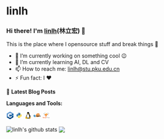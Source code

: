 # linlh
### Hi there! I'm [linlh](lightpixels.cn)(林立宏) 👋
This is the place where I opensource stuff and break things :rofl:

- 🔭 I’m currently working on something cool :wink:
- 🌱 I’m currently learning AI, DL and CV
- 📫 How to reach me: linlh@stu.pku.edu.cn
- ⚡ Fun fact: I :heart: 

📕 **Latest Blog Posts**
<!-- BLOG-POST-LIST:START -->
<!-- BLOG-POST-LIST:END -->

**Languages and Tools:**  

<code><img height="20" src="https://raw.githubusercontent.com/github/explore/80688e429a7d4ef2fca1e82350fe8e3517d3494d/topics/cpp/cpp.png"></code>
<code><img height="20" src="https://raw.githubusercontent.com/github/explore/80688e429a7d4ef2fca1e82350fe8e3517d3494d/topics/python/python.png"></code>
<code><img height="20" src="https://raw.githubusercontent.com/github/explore/80688e429a7d4ef2fca1e82350fe8e3517d3494d/topics/linux/linux.png"></code>
<code><img height="20" src="https://raw.githubusercontent.com/github/explore/80688e429a7d4ef2fca1e82350fe8e3517d3494d/topics/scikit-learn/scikit-learn.png"></code>
<code><img height="20" src="https://raw.githubusercontent.com/github/explore/80688e429a7d4ef2fca1e82350fe8e3517d3494d/topics/tensorflow/tensorflow.png"></code>    

<a>
<img align="center" src="https://github-readme-stats.vercel.app/api?username=linlih&show_icons=true&include_all_commits=true" alt="linlh's github stats" />
</a>
<a>
<img align="center" src="https://github-readme-stats.vercel.app/api/top-langs/?username=linlih&layout=compact" />
</a>
